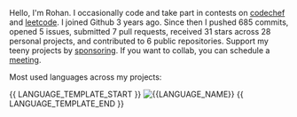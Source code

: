 Hello, I'm Rohan. I occasionally code and take part in contests on [codechef](https://www.codechef.com/users/rohansanjeev) and [leetcode](https://leetcode.com/rohzzn/). I joined Github 3 years ago. Since then I pushed 685 commits, opened 5 issues, submitted 7 pull requests, received 31 stars across 28 personal projects, and contributed to 6 public repositories. Support my teeny projects by [sponsoring](https://github.com/sponsors/rohzzn). If you want to collab, you can schedule a [meeting](https://calendly.com/rohzzn/meet). 

Most used languages across my projects:

{{ LANGUAGE_TEMPLATE_START }}
![{{LANGUAGE_NAME}}](https://img.shields.io/static/v1?style=flat-square&label=%E2%A0%80&color=555&labelColor={{LANGUAGE_COLOR:uri}}&message={{LANGUAGE_NAME:uri}}%EF%B8%B1{{LANGUAGE_PERCENT:uri}}%25)
{{ LANGUAGE_TEMPLATE_END }}
